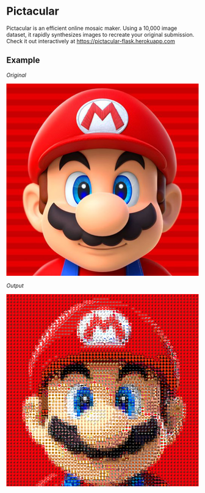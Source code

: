 # Pictacular 

Pictacular is an efficient online mosaic maker. 
Using a 10,000 image dataset, it rapidly synthesizes images to recreate your original submission. 
Check it out interactively at https://pictacular-flask.herokuapp.com

## Example

*Original*

<img src="static/orig.jpg" width="600">

*Output*

<img src="static/better.png" width="600">
